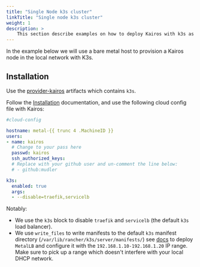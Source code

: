 ```yaml
---
title: "Single Node k3s cluster"
linkTitle: "Single node k3s cluster"
weight: 1
description: > 
    This section describe examples on how to deploy Kairos with k3s as a single-node cluster
---
```


In the example below we will use a bare metal host to provision a Kairos node in the local network with K3s.

## Installation

Use the [provider-kairos](https://github.com/kairos-io/provider-kairos) artifacts which contains `k3s`.

Follow the [Installation](/docs/installation) documentation, and use the following cloud config file with Kairos:

```yaml
#cloud-config

hostname: metal-{{ trunc 4 .MachineID }}
users:
- name: kairos
  # Change to your pass here
  passwd: kairos
  ssh_authorized_keys:
  # Replace with your github user and un-comment the line below:
  # - github:mudler

k3s:
  enabled: true
  args:
  - --disable=traefik,servicelb
```

Notably:

- We use the `k3s` block to disable `traefik` and `servicelb` (the default `k3s` load balancer).
- We use `write_files` to write manifests to the default `k3s` manifest directory (`/var/lib/rancher/k3s/server/manifests/`) see [docs](/docs/reference/configuration#kubernetes-manifests) to deploy `MetalLB` and configure it with the `192.168.1.10-192.168.1.20` IP range. Make sure to pick up a range which doesn't interfere with your local DHCP network.
